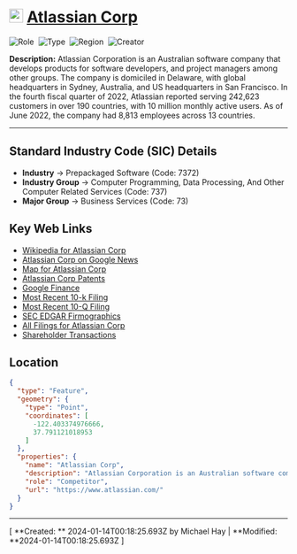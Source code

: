 
# <img src="https://www.atlassian.com/apple-touch-icon.png" alt="Atlassian Corp Logo" height="25px" title="Atlassian Corp" />  [Atlassian Corp](https://www.atlassian.com/) 


![Role](https://img.shields.io/badge/Role-Competitor-blue?style=for-the-badge)&nbsp;&nbsp;![Type](https://img.shields.io/badge/Type-Public-blue?style=for-the-badge)&nbsp;&nbsp;![Region](https://img.shields.io/badge/Region-AMER-blue?style=for-the-badge)&nbsp;&nbsp;![Creator](https://img.shields.io/badge/Creator-Michael%20Hay-blue?style=for-the-badge)

**Description:** Atlassian Corporation is an Australian software company that develops products for software developers, and project managers among other groups. The company is domiciled in Delaware, with global headquarters in Sydney, Australia, and US headquarters in San Francisco.  In the fourth fiscal quarter of 2022, Atlassian reported serving 242,623 customers in over 190 countries, with 10 million monthly active users. As of June 2022, the company had 8,813 employees across 13 countries.

---


## Standard Industry Code (SIC) Details

* **Industry** &#8594; Prepackaged Software (Code: 7372)
* **Industry Group** &#8594; Computer Programming, Data Processing, And Other Computer Related Services (Code: 737)
* **Major Group** &#8594; Business Services (Code: 73)


## Key Web Links

*  [Wikipedia for Atlassian Corp](https://en.wikipedia.org/wiki/Atlassian) 
*  [Atlassian Corp on Google News](https://news.google.com/search?q=Atlassian%20Corp) 
*  [Map for Atlassian Corp](https://www.google.com/maps/place/350%20Bush%20St%2C%20Floor%2013%2C%20San%20Francisco%2C%20California%2C%2094104) 
*  [Atlassian Corp Patents](https://patents.google.com/?assignee=Atlassian%20Corp) 
*  [Google Finance](https://www.google.com/finance/quote/TEAM:Nasdaq) 
*  [Most Recent 10-k Filing](https://www.sec.gov/Archives/edgar/data/1650372/000165037223000024/0001650372-23-000024-index.html) 
*  [Most Recent 10-Q Filing](https://www.sec.gov/Archives/edgar/data/1650372/000165037223000040/0001650372-23-000040-index.html) 
*  [SEC EDGAR Firmographics](https://data.sec.gov/submissions/CIK0001650372.json) 
*  [All Filings for Atlassian Corp](https://www.sec.gov/cgi-bin/browse-edgar?CIK=1650372&action=getcompany) 
*  [Shareholder Transactions](undefined) 


## Location
```geojson
{
  "type": "Feature",
  "geometry": {
    "type": "Point",
    "coordinates": [
      -122.403374976666,
      37.791121018953
    ]
  },
  "properties": {
    "name": "Atlassian Corp",
    "description": "Atlassian Corporation is an Australian software company that develops products for software developers, and project managers among other groups. The company is domiciled in Delaware, with global headquarters in Sydney, Australia, and US headquarters in San Francisco.  In the fourth fiscal quarter of 2022, Atlassian reported serving 242,623 customers in over 190 countries, with 10 million monthly active users. As of June 2022, the company had 8,813 employees across 13 countries.",
    "role": "Competitor",
    "url": "https://www.atlassian.com/"
  }
}
```

---
[ **Created: ** 2024-01-14T00:18:25.693Z by Michael Hay | **Modified: **2024-01-14T00:18:25.693Z ]